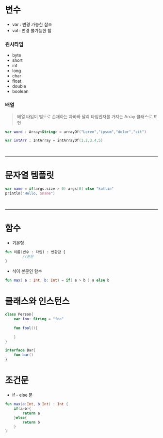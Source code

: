 # 변수

- var : 변경 가능한 참조
- val : 변경 불가능한 참

### 원시타입

- byte
- short
- int
- long
- char
- float
- double
- boolean

### 배열

> 배열 타입이 별도로 존재하는 자바와 달리 타입인자를 가지는 Array 클래스로 표현
    
```kotlin
var word : Array<String> = arrayOf("Lorem","ipsum","dolor","sit")

var intArr : IntArray = intArrayOf(1,2,3,4,5)
```



<br>

---

# 문자열 템플릿

```kotlin
var name = if(args.size > 0) args[0] else "kotlin"
println("Hello, $name")
```

<br>

---

# 함수

- 기본형

```kotlin
fun 이름(변수 : 타입) : 반환값 {
        //본문
}
```

- 식이 본문인 함수

```kotlin
fun max( a : Int, b: Int) = if( a > b ) a else b 
```


# 클래스와 인스턴스

```kotlin
class Person{
    var foo: String = "foo"
    
    fun fool(){
    
    }
}

interface Bar{
    fun bar()
}
```

# 조건문

- if - else 문

```kotlin
fun max(a:Int, b:Int) : Int {
    if(a>b){
        return a
    }else{
        return b
    }
}
```

# 